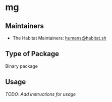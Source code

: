 # mg

## Maintainers

* The Habitat Maintainers: <humans@habitat.sh>

## Type of Package

Binary package

## Usage

*TODO: Add instructions for usage*
